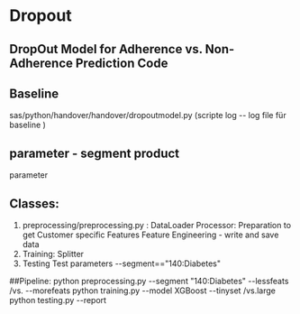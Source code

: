 # Dropout
DropOut Model for Adherence vs. Non-Adherence Prediction Code 
---
## Baseline
sas/python/handover/handover/dropoutmodel.py (scripte log -- log file für baseline )

## parameter -  segment product 
parameter 

## Classes: 
1. preprocessing/preprocessing.py : 
    DataLoader
    Processor: Preparation to get Customer specific Features Feature Engineering  - write and save data
2. Training: Splitter 
3. Testing 
    Test parameters --segment=="140:Diabetes"


##Pipeline: 
python preprocessing.py --segment "140:Diabetes" --lessfeats /vs. --morefeats
python training.py --model XGBoost --tinyset /vs.large 
python testing.py --report 

